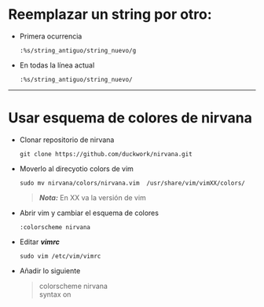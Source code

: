 # Reemplazar un string por otro:

* Primera ocurrencia
  ~~~
  :%s/string_antiguo/string_nuevo/g
  ~~~

* En todas la línea actual
  ~~~
  :%s/string_antiguo/string_nuevo/
  ~~~

----------------------------------
# Usar esquema de colores de nirvana

* Clonar repositorio de nirvana 
  ~~~
  git clone https://github.com/duckwork/nirvana.git
  ~~~
  
* Moverlo al direcyotio colors de vim
  ~~~
  sudo mv nirvana/colors/nirvana.vim  /usr/share/vim/vimXX/colors/
  ~~~
  > ***Nota:*** En XX va la versión de vim

* Abrir vim y cambiar el esquema de colores
  ~~~
  :colorscheme nirvana
  ~~~
  
* Editar ***vimrc***
  ~~~
  sudo vim /etc/vim/vimrc
  ~~~
  
* Añadir lo siguiente
  > colorscheme nirvana\
  > syntax on
